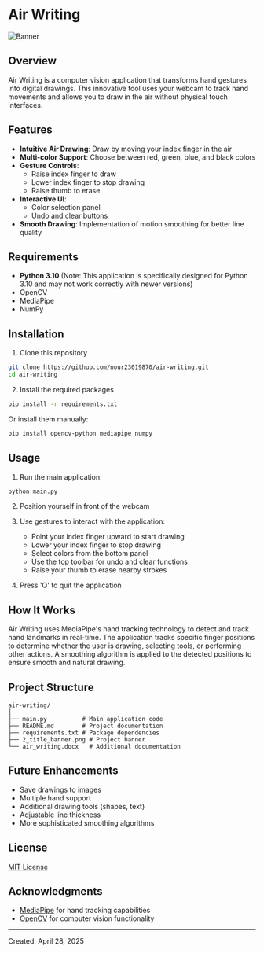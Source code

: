 # Air Writing

![Banner](2_title_banner.png)

## Overview

Air Writing is a computer vision application that transforms hand gestures into digital drawings. This innovative tool uses your webcam to track hand movements and allows you to draw in the air without physical touch interfaces.

## Features

- **Intuitive Air Drawing**: Draw by moving your index finger in the air
- **Multi-color Support**: Choose between red, green, blue, and black colors
- **Gesture Controls**: 
  - Raise index finger to draw
  - Lower index finger to stop drawing
  - Raise thumb to erase
- **Interactive UI**: 
  - Color selection panel
  - Undo and clear buttons
- **Smooth Drawing**: Implementation of motion smoothing for better line quality

## Requirements

- **Python 3.10** (Note: This application is specifically designed for Python 3.10 and may not work correctly with newer versions)
- OpenCV
- MediaPipe
- NumPy

## Installation

1. Clone this repository
```bash
git clone https://github.com/nour23019870/air-writing.git
cd air-writing
```

2. Install the required packages
```bash
pip install -r requirements.txt
```

Or install them manually:
```bash
pip install opencv-python mediapipe numpy
```

## Usage

1. Run the main application:
```bash
python main.py
```

2. Position yourself in front of the webcam

3. Use gestures to interact with the application:
   - Point your index finger upward to start drawing
   - Lower your index finger to stop drawing
   - Select colors from the bottom panel
   - Use the top toolbar for undo and clear functions
   - Raise your thumb to erase nearby strokes

4. Press 'Q' to quit the application

## How It Works

Air Writing uses MediaPipe's hand tracking technology to detect and track hand landmarks in real-time. The application tracks specific finger positions to determine whether the user is drawing, selecting tools, or performing other actions. A smoothing algorithm is applied to the detected positions to ensure smooth and natural drawing.

## Project Structure

```
air-writing/
│
├── main.py          # Main application code
├── README.md        # Project documentation
├── requirements.txt # Package dependencies
├── 2_title_banner.png # Project banner
└── air_writing.docx   # Additional documentation
```

## Future Enhancements

- Save drawings to images
- Multiple hand support
- Additional drawing tools (shapes, text)
- Adjustable line thickness
- More sophisticated smoothing algorithms

## License

[MIT License](https://opensource.org/licenses/MIT)

## Acknowledgments

- [MediaPipe](https://mediapipe.dev/) for hand tracking capabilities
- [OpenCV](https://opencv.org/) for computer vision functionality

---

Created: April 28, 2025